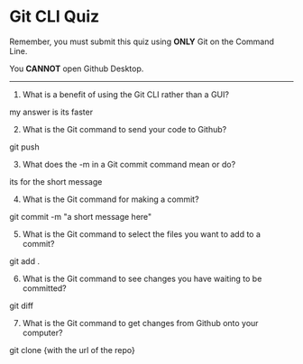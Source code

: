 # Git CLI Quiz

Remember, you must submit this quiz using __ONLY__ Git on the Command Line.

You __CANNOT__ open Github Desktop.

---

1. What is a benefit of using the Git CLI rather than a GUI?

<!-- Write your answer here -->
my answer is its faster

2. What is the Git command to send your code to Github?

<!-- Write your answer here -->
git push

3. What does the -m in a Git commit command mean or do?

<!-- Write your answer here -->
its for the short message

4. What is the Git command for making a commit?

<!-- Write your answer here -->
git commit -m "a short message here"

5. What is the Git command to select the files you want to add to a commit?

<!-- Write your answer here -->
git add .

6. What is the Git command to see changes you have waiting to be committed?

<!-- Write your answer here -->
git diff

7. What is the Git command to get changes from Github onto your computer?

<!-- Write your answer here -->
git clone {with the url of the repo}